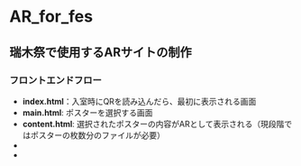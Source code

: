 # AR_for_fes
## 瑞木祭で使用するARサイトの制作

### **フロントエンドフロー**

- **index.html**：入室時にQRを読み込んだら、最初に表示される画面
- **main.html**: ポスターを選択する画面
- **content.html**: 選択されたポスターの内容がARとして表示される（現段階ではポスターの枚数分のファイルが必要）
- 
-
